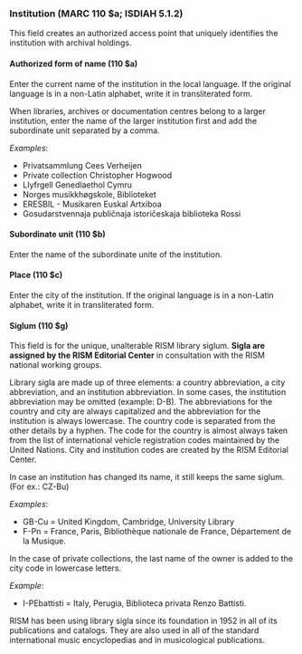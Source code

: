 ### Institution (MARC 110 $a; ISDIAH 5.1.2)

This field creates an authorized access point that uniquely identifies the institution with archival holdings.

#### Authorized form of name (110 $a)

Enter the current name of the institution in the local language. If the original language is in a non-Latin alphabet, write it in transliterated form.

When libraries, archives or documentation centres belong to a larger institution, enter the name of the larger institution first and add the subordinate unit separated by a comma.

_Examples_:

- Privatsammlung Cees Verheijen
- Private collection Christopher Hogwood
- Llyfrgell Genedlaethol Cymru
- Norges musikkhøgskole, Biblioteket
- ERESBIL - Musikaren Euskal Artxiboa
- Gosudarstvennaja publičnaja istoričeskaja biblioteka Rossi

#### Subordinate unit (110 $b)

Enter the name of the subordinate unite of the institution.

#### Place (110 $c)

Enter the city of the institution. If the original language is in a non-Latin alphabet, write it in transliterated form.

#### Siglum (110 $g)

This field is for the unique, unalterable RISM library siglum. **Sigla are assigned by the RISM Editorial Center** in consultation with the RISM national working groups.

Library sigla are made up of three elements: a country abbreviation, a city abbreviation, and an institution abbreviation. In some cases, the institution abbreviation may be omitted (example: D-B). The abbreviations for the country and city are always capitalized and the abbreviation for the institution is always lowercase. The country code is separated from the other details by a hyphen. The code for the country is almost always taken from the list of international vehicle registration codes maintained by the United Nations. City and institution codes are created by the RISM Editorial Center.

In case an institution has changed its name, it still keeps the same siglum. (For ex.: CZ-Bu)

_Examples_:

- GB-Cu = United Kingdom, Cambridge, University Library
- F-Pn = France, Paris, Bibliothèque nationale de France, Département de la Musique.

In the case of private collections, the last name of the owner is added to the city code in lowercase letters.

_Example_:

- I-PEbattisti = Italy, Perugia, Biblioteca privata Renzo Battisti.

RISM has been using library sigla since its foundation in 1952 in all of its publications and catalogs. They are also used in all of the standard international music encyclopedias and in musicological publications.
